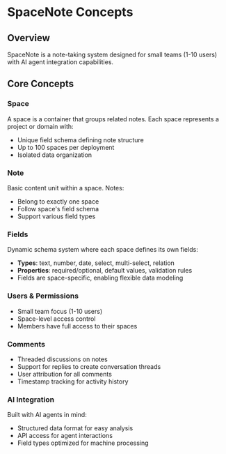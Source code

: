 # SpaceNote Concepts

## Overview

SpaceNote is a note-taking system designed for small teams (1-10 users) with AI agent integration capabilities.

## Core Concepts

### Space

A space is a container that groups related notes. Each space represents a project or domain with:

- Unique field schema defining note structure
- Up to 100 spaces per deployment
- Isolated data organization

### Note

Basic content unit within a space. Notes:

- Belong to exactly one space
- Follow space's field schema
- Support various field types

### Fields

Dynamic schema system where each space defines its own fields:

- **Types**: text, number, date, select, multi-select, relation
- **Properties**: required/optional, default values, validation rules
- Fields are space-specific, enabling flexible data modeling

### Users & Permissions

- Small team focus (1-10 users)
- Space-level access control
- Members have full access to their spaces

### Comments

- Threaded discussions on notes
- Support for replies to create conversation threads
- User attribution for all comments
- Timestamp tracking for activity history

### AI Integration

Built with AI agents in mind:

- Structured data format for easy analysis
- API access for agent interactions
- Field types optimized for machine processing
